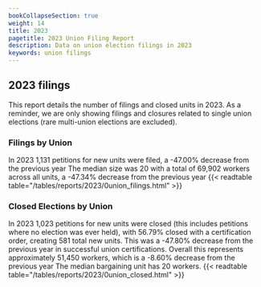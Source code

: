 ```yaml
---
bookCollapseSection: true
weight: 14
title: 2023
pagetitle: 2023 Union Filing Report
description: Data on union election filings in 2023
keywords: union filings
---
```


## 2023 filings

This report details the number of filings and closed units in 2023. As a reminder, we are only showing filings and closures related to single union elections (rare multi-union elections are excluded).

### Filings by Union
In 2023 1,131 petitions for new units were filed, a -47.00% decrease from the previous year The median size was 20 with a total of 69,902 workers across all units, a -47.34% decrease from the previous year
{{< readtable table="/tables/reports/2023/0union_filings.html" >}}

### Closed Elections by Union
In 2023 1,023 petitions for new units were closed (this includes petitions where no election was ever held), with 56.79% closed with a certification order, creating 581 total new units. This was a -47.80% decrease from the previous year in successful union certifications. Overall this represents approximately 51,450 workers, which is a -8.60% decrease from the previous year The median bargaining unit has 20 workers.
{{< readtable table="/tables/reports/2023/0union_closed.html" >}}
